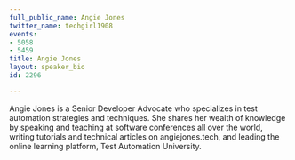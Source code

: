 ```yaml
---
full_public_name: Angie Jones
twitter_name: techgirl1908
events:
- 5058
- 5459
title: Angie Jones
layout: speaker_bio
id: 2296

---
```

Angie Jones is a Senior Developer Advocate who specializes in test automation strategies and techniques. She shares her wealth of knowledge by speaking and teaching at software conferences all over the world, writing tutorials and technical articles on angiejones.tech, and leading the online learning platform, Test Automation University.